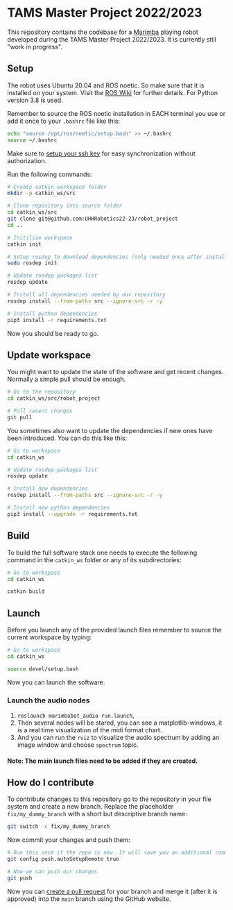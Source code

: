 # TAMS Master Project 2022/2023

This repository contains the codebase for a [Marimba](https://en.wikipedia.org/wiki/Marimba) playing robot developed during the TAMS Master Project 2022/2023. 
It is currently still "work in progress".

## Setup 

The robot uses Ubuntu 20.04 and ROS noetic. 
So make sure that it is installed on your system.
Visit the [ROS Wiki](http://wiki.ros.org/noetic/Installation) for further details. For Python version 3.8 is used.

Remember to source the ROS noetic installation in EACH terminal you use or add it once to your `.bashrc` file like this:

```bash
echo "source /opt/ros/noetic/setup.bash" >> ~/.bashrc
source ~/.bashrc
```

Make sure to [setup your ssh key](https://docs.github.com/en/authentication/connecting-to-github-with-ssh/adding-a-new-ssh-key-to-your-github-account) for easy synchronization without authorization.


Run the following commands:

```bash
# Create catkin workspace folder
mkdir -p catkin_ws/src

# Clone repository into source folder
cd catkin_ws/src
git clone git@github.com:UHHRobotics22-23/robot_project
cd ..

# Initilize workspace
catkin init

# Setup rosdep to download dependencies (only needed once after installing ROS)
sudo rosdep init

# Update rosdep packages list
rosdep update

# Install all dependencies needed by our repository
rosdep install --from-paths src --ignore-src -r -y

# Install python dependencies
pip3 install -r requirements.txt
```

Now you should be ready to go.

## Update workspace

You might want to update the state of the software and get recent changes.
Normally a simple pull should be enough.

```bash
# Go to the repository
cd catkin_ws/src/robot_project

# Pull recent changes
git pull
```

You sometimes also want to update the dependencies if new ones have been introduced. You can do this like this:

```bash
# Go to workspace
cd catkin_ws

# Update rosdep packages list
rosdep update

# Install new dependencies
rosdep install --from-paths src --ignore-src -r -y

# Install new python dependencies
pip3 install --upgrade -r requirements.txt
```

## Build

To build the full software stack one needs to execute the following command in the `catkin_ws` folder or any of its subdirectories:

```bash
# Go to workspace
cd catkin_ws

catkin build
```

## Launch

Before you launch any of the provided launch files remember to source the current workspace by typing:

```bash
# Go to workspace
cd catkin_ws

source devel/setup.bash
```

Now you can launch the software. 

### Launch the audio nodes

1.  `roslaunch marimbabot_audio run.launch`, 
2.  Then several nodes will be stared, you can see a matplotlib-windows, it is a real time visualization of the midi format chart.
3.  And you can run the `rviz` to visualize the audio spectrum by adding an image window and choose `spectrum` topic.

#### Note: The main launch files need to be added if they are created.


## How do I contribute

To contribute changes to this repository go to the repository in your file system and create a new branch. Replace the placeholder `fix/my_dummy_branch` with a short but descriptive branch name:

```bash
git switch -c fix/my_dummy_branch
```

Now commit your changes and push them:

```bash
# Run this once if the repo is new. It will save you an additional command when pushing new branches.
git config push.autoSetupRemote true

# Now we can push our changes
git push
```

Now you can [create a pull request](https://docs.github.com/en/pull-requests/collaborating-with-pull-requests/proposing-changes-to-your-work-with-pull-requests/creating-a-pull-request#creating-the-pull-request) for your branch and merge it (after it is approved) into the `main` branch using the GitHub website.
